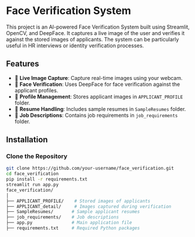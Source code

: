 # Face Verification System

This project is an AI-powered Face Verification System built using Streamlit, OpenCV, and DeepFace. It captures a live image of the user and verifies it against the stored images of applicants. The system can be particularly useful in HR interviews or identity verification processes.

## Features
- 📸 **Live Image Capture**: Capture real-time images using your webcam.
- 🧠 **Face Verification**: Uses DeepFace for face verification against the applicant profiles.
- 💾 **Profile Management**: Stores applicant images in `APPLICANT_PROFILE` folder.
- 📜 **Resume Handling**: Includes sample resumes in `SampleResumes` folder.
- 📑 **Job Descriptions**: Contains job requirements in `job_requirements` folder.

## Installation

### Clone the Repository
```bash
git clone https://github.com/your-username/face_verification.git
cd face_verification
pip install -r requirements.txt
streamlit run app.py
face_verification/
│
├── APPLICANT_PROFILE/    # Stored images of applicants
├── APPLICANT_detail/     # Images captured during verification
├── SampleResumes/       # Sample applicant resumes
├── job_requirements/    # Job descriptions
├── app.py               # Main application file
├── requirements.txt     # Required Python packages
